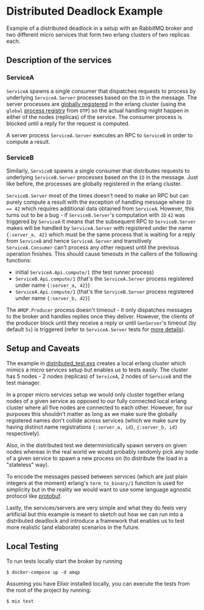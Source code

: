 # Distributed Deadlock Example

Example of a distributed deadlock in a setup with an RabbitMQ broker and two different micro services that form two erlang clusters of two replicas each.

## Description of the services

### ServiceA

`ServiceA` spawns a single consumer that dispatches requests to process by underlying `ServiceA.Server` processes based on the `ID` in the message. 
The server processes are [globally registered](https://hexdocs.pm/elixir/1.12/GenServer.html#module-name-registration) in the erlang cluster (using the `global` [process registry](https://www.erlang.org/doc/man/global.html) from `OTP`) so the actual handling might happen in either of the nodes (replicas) of the service.
The consumer process is blocked until a reply for the request is computed.

A server process `ServiceA.Server` executes an RPC to `ServiceB` in order to compute a result. 

### ServiceB

Similarly, `ServiceB` spawns a single consumer that distributes requests to underlying `ServiceB.Server` processes based on the `ID` in the message. 
Just like before, the processes are globally registered in the erlang cluster.

`ServiceB.Server` most of the times doesn't need to make an RPC but can purely compute a result with the exception of handling message where `ID == 42` which requires additional data obtained from `ServiceA`.
However, this turns out to be a bug - if `ServiceB.Server`'s computation with `ID` `42` was triggered by `ServiceA` it means that the subsequent RPC to `ServiceB.Server` makes will be handled by `ServiceA.Server` with registered under the name `{:server_a, 42}` which must be the same process that is waiting for a reply from `ServiceB` and hence `ServiceA.Server` and transitively `ServiceA.Consumer` can't process any other request until the previous operation finishes.
This should cause timeouts in the callers of the following functions:
* initial `ServiceA.Api.compute/1` (the test runner process)
* `ServiceB.Api.compute/1` (that's the `ServiceA.Server` process registered under name `{:server_a, 42}`)
* `ServiceA.Api.compute/1` (that's the `ServiceB.Server` process registered under name `{:server_b, 42}`)

The `AMQP.Producer` process doesn't timeout - it only dispatches messages to the broker and handles replies once they deliver. 
However, the clients of the producer block until they receive a reply or until `GenServer`'s timeout (by default `5s`) is triggered (refer to `ServiceA.Server` tests for [more details](./test/service_a/server_test.exs)).

## Setup and Caveats

The example in [distributed_test.exs](./test/distributed_test.exs) creates a local erlang cluster which mimics a micro services setup but enables us to tests easily. 
The cluster has 5 nodes - 2 nodes (replicas) of `ServiceA`, 2 nodes of `ServiceB` and the test manager. 

In a proper micro services setup we would only cluster together erlang nodes of a given service as opposed to our fully connected local erlang cluster where all five nodes are connected to each other.
However, for our purposes this shouldn't matter as long as we make sure the globally registered names don't collide across services (which we make sure by having distinct name registrations `{:server_a, id}`, `{:server_b, id}` respectively).

Also, in the distributed test we deterministically spawn servers on given nodes whereas in the real world we would probably randomly pick any node of a given service to spawn a new process on (to distribute the load in a "stateless" way).

To encode the messages passed between services (which are just plain integers at the moment) erlang's `term_to_binary/1` function is used for simplicity but in the reality we would want to use some language agnostic protocol like [protobuf](https://protobuf.dev/).

Lastly, the services/servers are very simple and what they do feels very artificial but this example is meant to sketch out how we can run into a distributed deadlock and introduce a framework that enables us to test more realistic (and elaborate) scenarios in the future.

## Local Testing

To run tests locally start the broker by running
```console
$ docker-compose up -d amqp
```

Assuming you have Elixir installed locally, you can execute the tests from the root of the project by running:

```console
$ mix test
```